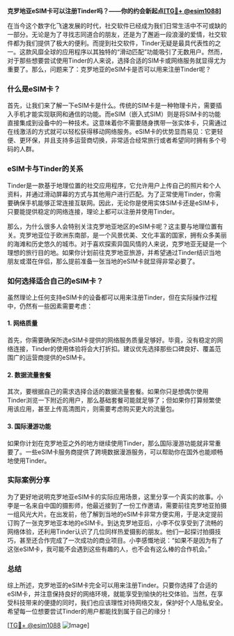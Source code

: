 **克罗地亚eSIM卡可以注册Tinder吗？——你的约会新起点[[TG💪+ @esim1088](https://t.me/s/esim1088)]**

在当今这个数字化飞速发展的时代，社交软件已经成为我们日常生活中不可或缺的一部分。无论是为了寻找志同道合的朋友，还是为了邂逅一段浪漫的爱情，社交软件都为我们提供了极大的便利。而提到社交软件，Tinder无疑是最具代表性的之一。这款风靡全球的应用程序以其独特的“滑动匹配”功能吸引了无数用户。然而，对于那些想要尝试使用Tinder的人来说，选择合适的SIM卡或网络服务就显得尤为重要了。那么，问题来了：克罗地亚的eSIM卡是否可以用来注册Tinder呢？

### 什么是eSIM卡？

首先，让我们来了解一下eSIM卡是什么。传统的SIM卡是一种物理卡片，需要插入手机才能实现联网和通信的功能。而eSIM（嵌入式SIM）则是将SIM卡的功能直接集成到设备中的一种技术。这意味着你不需要随身携带一张实体卡，只需通过在线激活的方式就可以轻松获得移动网络服务。eSIM卡的优势显而易见：它更轻便、更环保，并且支持多运营商切换，非常适合经常旅行或者希望同时拥有多个号码的人群。

### eSIM卡与Tinder的关系

Tinder是一款基于地理位置的社交应用程序，它允许用户上传自己的照片和个人资料，并通过滑动屏幕的方式与其他用户进行匹配。为了正常使用Tinder，你需要确保手机能够正常连接互联网。因此，无论你是使用实体SIM卡还是eSIM卡，只要能提供稳定的网络连接，理论上都可以注册并使用Tinder。

那么，为什么很多人会特别关注克罗地亚地区的eSIM卡呢？这主要与地理位置有关。克罗地亚位于欧洲东南部，是一个风景优美、文化丰富的国家，拥有众多美丽的海滩和历史悠久的城市。对于喜欢探索异国风情的人来说，克罗地亚无疑是一个理想的旅行目的地。如果你计划前往克罗地亚旅游，并希望通过Tinder结识当地朋友或潜在伴侣，那么提前准备一张当地的eSIM卡就显得非常必要了。

### 如何选择适合自己的eSIM卡？

虽然理论上任何支持eSIM卡的设备都可以用来注册Tinder，但在实际操作过程中，仍然有一些因素需要考虑：

#### 1. 网络质量
首先，你需要确保所选eSIM卡提供的网络服务质量足够好。毕竟，没有稳定的网络连接，Tinder的使用体验将会大打折扣。建议优先选择那些口碑良好、覆盖范围广的运营商提供的eSIM卡。

#### 2. 数据流量套餐
其次，要根据自己的需求选择合适的数据流量套餐。如果你只是想偶尔使用Tinder浏览一下附近的用户，那么基础套餐可能就足够了；但如果你打算频繁使用该应用，甚至上传高清图片，则需要考虑购买更大的流量包。

#### 3. 国际漫游功能
如果你计划在克罗地亚之外的地方继续使用Tinder，那么国际漫游功能就非常重要了。一些eSIM卡服务商提供了跨境数据漫游服务，可以帮助你在国外也能顺畅地使用Tinder。

### 实际案例分享

为了更好地说明克罗地亚eSIM卡的实际应用场景，这里分享一个真实的故事。小李是一名来自中国的摄影师，他最近接到了一份工作邀请，需要前往克罗地亚拍摄一组风光大片。在出发前，他了解到当地的eSIM卡非常方便实用，于是决定提前订购了一张克罗地亚本地的eSIM卡。到达克罗地亚后，小李不仅享受到了流畅的网络体验，还利用Tinder认识了几位同样热爱摄影的朋友。他们一起探讨拍摄技巧，甚至还合作完成了一次成功的商业项目。小李感慨地说：“如果不是因为有了这张eSIM卡，我可能不会遇到这些有趣的人，也不会有这么棒的合作机会。”

### 总结

综上所述，克罗地亚的eSIM卡完全可以用来注册Tinder。只要你选择了合适的eSIM卡，并注意保持良好的网络环境，就能享受到愉快的社交体验。当然，在享受科技带来的便捷的同时，我们也应该理性对待网络交友，保护好个人隐私安全。希望每一位想要尝试Tinder的用户都能找到属于自己的缘分！

[[TG💪+ @esim1088](https://t.me/s/esim1088) ![Image](https://i.postimg.cc/4NQfJmqS/Snipaste-2025-05-13-00-14-12.png)]